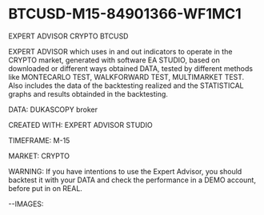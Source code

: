 # BTCUSD-M15-84901366-WF1MC1
EXPERT ADVISOR CRYPTO BTCUSD

EXPERT ADVISOR which uses in and out indicators to operate in the CRYPTO market, generated with software EA STUDIO, based on downloaded or different ways 
obtained DATA, tested by different methods like MONTECARLO TEST, WALKFORWARD TEST, MULTIMARKET TEST.
Also includes the data of the backtesting realized and the STATISTICAL graphs and results obtainded in the backtesting.

DATA: DUKASCOPY broker

CREATED WITH: EXPERT ADVISOR STUDIO

TIMEFRAME: M-15

MARKET: CRYPTO

WARNING: If you have intentions to use the Expert Advisor, you should backtest it with your DATA and check the performance in a DEMO account, before put in on REAL.

--IMAGES:

